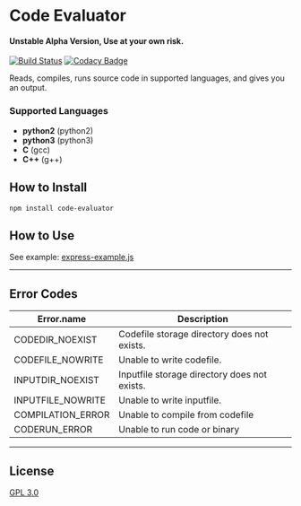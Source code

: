 # Code Evaluator

#### Unstable Alpha Version, Use at your own risk.
[![Build Status](https://travis-ci.com/asr1191/code-evaluator.svg?branch=master)](https://travis-ci.com/asr1191/code-evaluator) [![Codacy Badge](https://api.codacy.com/project/badge/Grade/bfb79aecc3cf4c0b943175ce360158b2)](https://www.codacy.com/app/asr1191/code-evaluator?utm_source=github.com&amp;utm_medium=referral&amp;utm_content=asr1191/code-evaluator&amp;utm_campaign=Badge_Grade)

Reads, compiles, runs source code in supported languages, and gives you an output.

### Supported Languages

-   **python2** (python2)
-   **python3** (python3)
-   **C** (gcc)
-   **C++** (g++)

## How to Install

`npm install code-evaluator`

## How to Use

See example: [express-example.js](./examples/express-example.js "Example code to use code-evaluator in an Express application")

* * *

## Error Codes

| Error.name        | Description                                  |
| ----------------- | -------------------------------------------- |
| CODEDIR_NOEXIST   | Codefile storage directory does not exists.  |
| CODEFILE_NOWRITE  | Unable to write codefile.                    |
| INPUTDIR_NOEXIST  | Inputfile storage directory does not exists. |
| INPUTFILE_NOWRITE | Unable to write inputfile.                   |
| COMPILATION_ERROR | Unable to compile from codefile              |
| CODERUN_ERROR     | Unable to run code or binary                 |

* * *

## License

[GPL 3.0](./LICENSE)
